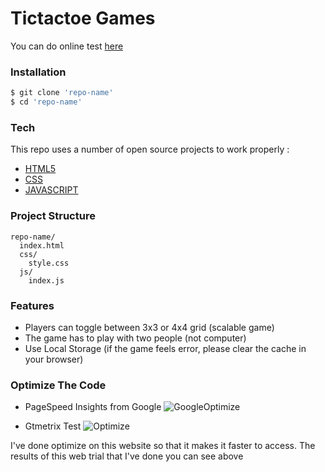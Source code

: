 # Tictactoe Games
You can do online test [here](https://raymondleons.github.io/tictactoe/)

### Installation

```sh
$ git clone 'repo-name'
$ cd 'repo-name'
```
### Tech

This repo uses a number of open source projects to work properly :

* [HTML5](https://developer.mozilla.org/en-US/docs/Web/Guide/HTML/HTML5)
* [CSS](https://www.w3.org/Style/CSS/Overview.en.html)
* [JAVASCRIPT](https://www.w3schools.com/js/)

### Project Structure
````
repo-name/
  index.html
  css/
    style.css
  js/
    index.js
````    
### Features 
- Players can toggle between 3x3 or 4x4 grid (scalable game)
- The game has to play with two people (not computer)
- Use Local Storage (if the game feels error, please clear the cache in your browser)

### Optimize The Code
  - PageSpeed Insights from Google
 ![GoogleOptimize](https://i.imgur.com/EHRYnVa.png)
 
  - Gtmetrix Test
![Optimize](https://i.imgur.com/Z3g1BkW.png)
 
I've done optimize on this website so that it makes it faster to access. The results of this web trial that I've done you can see above
